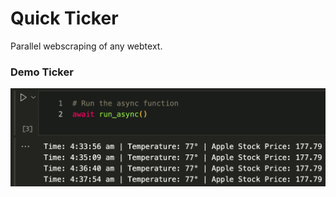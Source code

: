 # Quick Ticker
Parallel webscraping of any webtext. 

### Demo Ticker
![top view](images/demo_output.png)


